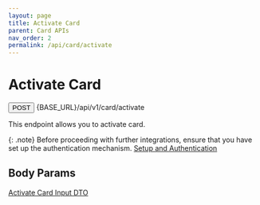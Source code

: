 ```yaml
---
layout: page
title: Activate Card
parent: Card APIs
nav_order: 2
permalink: /api/card/activate
---
```


# Activate Card

<button type="button" name="button" class="btn btn-purple fs-1">POST</button>
{BASE_URL}/api/v1/card/activate

This endpoint allows you to activate card.

{: .note}
Before proceeding with further integrations, ensure that you have set up the authentication mechanism. [Setup and Authentication](/setup)

## Body Params

[Activate Card Input DTO](/trydoc.github.io/types/activateCard)
